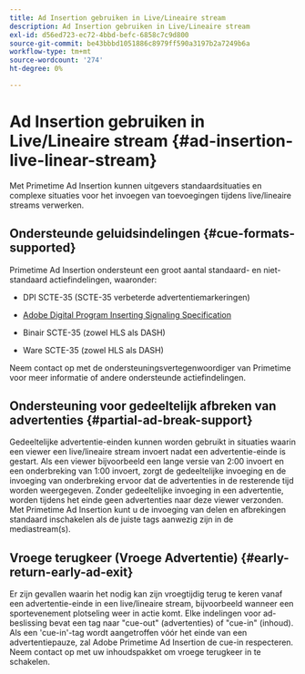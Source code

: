 ```yaml
---
title: Ad Insertion gebruiken in Live/Lineaire stream
description: Ad Insertion gebruiken in Live/Lineaire stream
exl-id: d56ed723-ec72-4bbd-befc-6858c7c9d800
source-git-commit: be43bbbd1051886c8979ff590a3197b2a7249b6a
workflow-type: tm+mt
source-wordcount: '274'
ht-degree: 0%

---
```


# Ad Insertion gebruiken in Live/Lineaire stream {#ad-insertion-live-linear-stream}

Met Primetime Ad Insertion kunnen uitgevers standaardsituaties en complexe situaties voor het invoegen van toevoegingen tijdens live/lineaire streams verwerken.

## Ondersteunde geluidsindelingen {#cue-formats-supported}

Primetime Ad Insertion ondersteunt een groot aantal standaard- en niet-standaard actiefindelingen, waaronder:

* DPI SCTE-35 (SCTE-35 verbeterde advertentiemarkeringen)

* [Adobe Digital Program Inserting Signaling Specification](https://www.adobe.com/content/dam/acom/en/devnet/primetime/PrimetimeDigitalProgramInsertionSignalingSpecification.pdf)

* Binair SCTE-35 (zowel HLS als DASH)

* Ware SCTE-35 (zowel HLS als DASH)

Neem contact op met de ondersteuningsvertegenwoordiger van Primetime voor meer informatie of andere ondersteunde actiefindelingen.

## Ondersteuning voor gedeeltelijk afbreken van advertenties {#partial-ad-break-support}

Gedeeltelijke advertentie-einden kunnen worden gebruikt in situaties waarin een viewer een live/lineaire stream invoert nadat een advertentie-einde is gestart.  Als een viewer bijvoorbeeld een lange versie van 2:00 invoert en een onderbreking van 1:00 invoert, zorgt de gedeeltelijke invoeging en de invoeging van onderbreking ervoor dat de advertenties in de resterende tijd worden weergegeven. Zonder gedeeltelijke invoeging in een advertentie, worden tijdens het einde geen advertenties naar deze viewer verzonden. Met Primetime Ad Insertion kunt u de invoeging van delen en afbrekingen standaard inschakelen als de juiste tags aanwezig zijn in de mediastream(s).

## Vroege terugkeer (Vroege Advertentie) {#early-return-early-ad-exit}

Er zijn gevallen waarin het nodig kan zijn vroegtijdig terug te keren vanaf een advertentie-einde in een live/lineaire stream, bijvoorbeeld wanneer een sportevenement plotseling weer in actie komt. Elke indelingen voor ad-beslissing bevat een tag naar &quot;cue-out&quot; (advertenties) of &quot;cue-in&quot; (inhoud).  Als een &#39;cue-in&#39;-tag wordt aangetroffen vóór het einde van een advertentiepauze, zal Adobe Primetime Ad Insertion de cue-in respecteren.  Neem contact op met uw inhoudspakket om vroege terugkeer in te schakelen.

